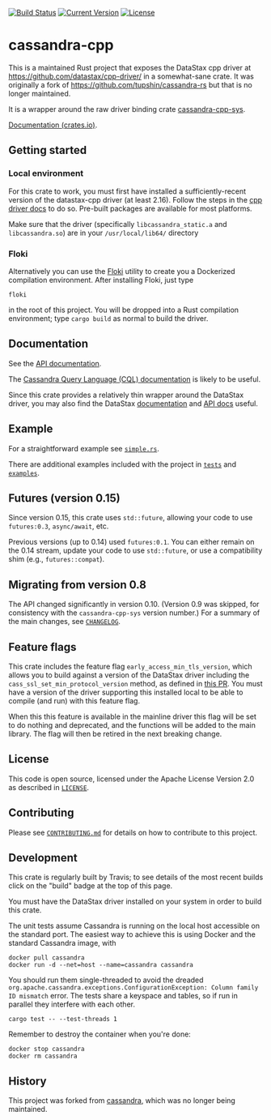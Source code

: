 [![Build Status](https://github.com/Metaswitch/cassandra-rs/actions/workflows/build.yml/badge.svg)](https://github.com/Metaswitch/cassandra-rs/actions)
[![Current Version](https://img.shields.io/crates/v/cassandra-cpp.svg)](https://crates.io/crates/cassandra-cpp)
[![License](https://img.shields.io/github/license/Metaswitch/cassandra-rs.svg)](#License)

# cassandra-cpp

This is a maintained Rust project that
exposes the DataStax cpp driver at https://github.com/datastax/cpp-driver/
in a somewhat-sane crate.
It was originally a fork of https://github.com/tupshin/cassandra-rs but that is no longer maintained.

It is a wrapper around the raw driver binding crate [cassandra-cpp-sys](https://github.com/Metaswitch/cassandra-sys-rs).

[Documentation (crates.io)](https://docs.rs/cassandra-cpp).


## Getting started

### Local environment

For this crate to work, you must first have installed a sufficiently-recent version of the datastax-cpp driver (at least 2.16).
Follow the steps in the
[cpp driver docs](https://github.com/datastax/cpp-driver/tree/master/topics#installation)
to do so. Pre-built packages are available for most platforms.

Make sure that the driver (specifically `libcassandra_static.a` and `libcassandra.so`) are in your `/usr/local/lib64/` directory

### Floki

Alternatively you can use the [Floki](https://github.com/Metaswitch/floki) utility to create you a Dockerized compilation environment. After installing Floki, just type

```
floki
```

in the root of this project. You will be dropped into a Rust compilation environment; type `cargo build` as normal to build the driver.

## Documentation

See the [API documentation](https://docs.rs/cassandra-cpp).

The [Cassandra Query Language (CQL) documentation](http://docs.datastax.com/en/cql/3.3/cql/cql_reference/cqlCommandsTOC.html)
is likely to be useful.

Since this crate provides a relatively
thin wrapper around the DataStax driver, you may also find the DataStax
[documentation](http://datastax.github.io/cpp-driver/topics/) and
[API docs](http://datastax.github.io/cpp-driver/api/) useful.


## Example

For a straightforward example see [`simple.rs`](examples/simple.rs).

There are additional examples included with the project in [`tests`](tests/) and
[`examples`](examples/).


## Futures (version 0.15)

Since version 0.15, this crate uses `std::future`, allowing your code to
use `futures:0.3`, `async/await`, etc.

Previous versions (up to 0.14) used `futures:0.1`. You can either remain on
the 0.14 stream, update your code to use `std::future`, or use a compatibility
shim (e.g., `futures::compat`).


## Migrating from version 0.8

The API changed significantly in version 0.10.
(Version 0.9 was skipped, for consistency with the `cassandra-cpp-sys` version number.)
For a summary of the main changes, see [`CHANGELOG`](CHANGELOG.md#0100).

## Feature flags

This crate includes the feature flag `early_access_min_tls_version`, which allows you to build against a version of the DataStax driver including the `cass_ssl_set_min_protocol_version` method, as defined in [this PR](https://github.com/datastax/cpp-driver/pull/525). You must have a version of the driver supporting this installed local to be able to compile (and run) with this feature flag.

When this this feature is available in the mainline driver this flag will be set to do nothing and deprecated, and the functions will be added to the main library. The flag will then be retired in the next breaking change.

## License

This code is open source, licensed under the Apache License Version 2.0 as
described in [`LICENSE`](LICENSE).


## Contributing

Please see [`CONTRIBUTING.md`](CONTRIBUTING.md) for details on how to contribute
to this project.


## Development

This crate is regularly built by Travis; to see details of the most recent builds
click on the "build" badge at the top of this page.

You must have the DataStax driver installed on your system in order to build
this crate.

The unit tests assume Cassandra is running on the local host accessible on the
standard port. The easiest way to achieve this is using Docker and the standard
Cassandra image, with
```
docker pull cassandra
docker run -d --net=host --name=cassandra cassandra
```

You should run them single-threaded to avoid the dreaded
`org.apache.cassandra.exceptions.ConfigurationException: Column family ID mismatch`
error. The tests share a keyspace and tables, so if run in parallel they
interfere with each other.
```
cargo test -- --test-threads 1
```

Remember to destroy the container when you're done:
```
docker stop cassandra
docker rm cassandra
```

## History

This project was forked from [cassandra](https://github.com/tupshin/cassandra-rs), which was no longer being maintained.
